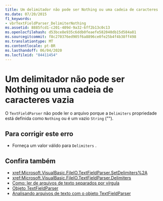 ```yaml
---
title: Um delimitador não pode ser Nothing ou uma cadeia de caracteres vazia
ms.date: 07/20/2015
f1_keywords:
- vbrTextFieldParser_DelimiterNothing
ms.assetid: 8885fcd1-c201-409d-9a32-6ff2b13c0c13
ms.openlocfilehash: d53bce8e935c6ddb0feaefe582040db15d584a81
ms.sourcegitcommit: f8c270376ed905f6a8896ce0fe25b4f4b38ff498
ms.translationtype: MT
ms.contentlocale: pt-BR
ms.lasthandoff: 06/04/2020
ms.locfileid: "84411454"
---
```

# <a name="a-delimiter-cannot-be-nothing-or-an-empty-string"></a>Um delimitador não pode ser Nothing ou uma cadeia de caracteres vazia
O `TextFieldParser` não pode ler o arquivo porque a `Delimiters` propriedade está definida como `Nothing` ou é um vazio `String` ("").  
  
## <a name="to-correct-this-error"></a>Para corrigir este erro  
  
- Forneça um valor válido para `Delimiters` .  
  
## <a name="see-also"></a>Confira também

- <xref:Microsoft.VisualBasic.FileIO.TextFieldParser.SetDelimiters%2A>
- <xref:Microsoft.VisualBasic.FileIO.TextFieldParser.Delimiters>
- [Como: ler de arquivos de texto separados por vírgula](../developing-apps/programming/drives-directories-files/how-to-read-from-comma-delimited-text-files.md)
- [Objeto TextFieldParser](../language-reference/objects/textfieldparser-object.md)
- [Analisando arquivos de texto com o objeto TextFieldParser](../developing-apps/programming/drives-directories-files/parsing-text-files-with-the-textfieldparser-object.md)
